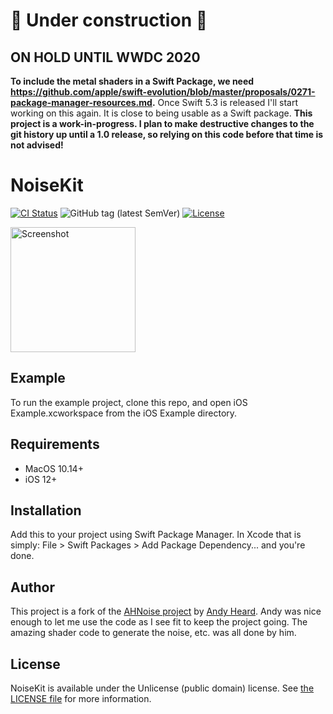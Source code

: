 # 🚧 Under construction 🚧
## ON HOLD UNTIL WWDC 2020
**To include the metal shaders in a Swift Package, we need https://github.com/apple/swift-evolution/blob/master/proposals/0271-package-manager-resources.md.** 
Once Swift 5.3 is released I'll start working on this again. It is close to being usable as a Swift package.
**This project is a work-in-progress. I plan to make destructive changes to the git history up until a 1.0 release, so relying on this code before that time is not advised!**

# NoiseKit

[![CI Status](http://img.shields.io/travis/rudedogg/NoiseKit.svg?style=flat)](https://travis-ci.org/rudedogg/NoiseKit)
![GitHub tag (latest SemVer)](https://img.shields.io/github/v/tag/rudedogg/NoiseKit)
[![License](https://img.shields.io/github/license/rudedogg/NoiseKit)](LICENSE)

<a href="https://placehold.it/400?text=Screen+shot"><img width=200 height=200 src="https://placehold.it/400?text=Screen+shot" alt="Screenshot" /></a>


## Example

To run the example project, clone this repo, and open iOS Example.xcworkspace from the iOS Example directory.


## Requirements

- MacOS 10.14+
- iOS 12+

## Installation

Add this to your project using Swift Package Manager. In Xcode that is simply: File > Swift Packages > Add Package Dependency... and you're done.

## Author

This project is a fork of the [AHNoise project](https://github.com/AndyHeardApps/AHNoise) by [Andy Heard](https://github.com/AndyHeardApps). Andy was nice enough to let me use the code as I see fit to keep the project going. The amazing shader code to generate the noise, etc. was all done by him.


## License

NoiseKit is available under the Unlicense (public domain) license. See [the LICENSE file](LICENSE) for more information.
